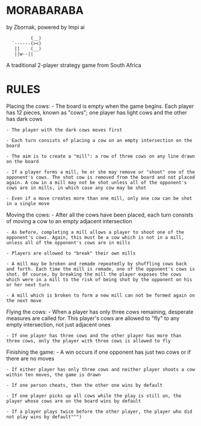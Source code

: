 # MORABARABA

by Zbornak, powered by Impi ai
    
             (__)    
      `------(><)
       ||    (__)
       ||w--||
    
A traditional 2-player strategy game from South Africa

# RULES

Placing the cows:
    - The board is empty when the game begins. Each player has 12 pieces, known as "cows"; one player has light cows and the other has dark cows
    
    - The player with the dark cows moves first
   
    - Each turn consists of placing a cow on an empty intersection on the board
    
    - The aim is to create a "mill": a row of three cows on any line drawn on the board
   
    - If a player forms a mill, he or she may remove or "shoot" one of the opponent's cows. The shot cow is removed from the board and not placed again. A cow in a mill may not be shot unless all of the opponent's cows are in mills, in which case any cow may be shot
    
    - Even if a move creates more than one mill, only one cow can be shot in a single move
    
Moving the cows:
    - After all the cows have been placed, each turn consists of moving a cow to an empty adjacent intersection
    
    - As before, completing a mill allows a player to shoot one of the opponent's cows. Again, this must be a cow which is not in a mill, unless all of the opponent's cows are in mills
    
    - Players are allowed to "break" their own mills
   
    - A mill may be broken and remade repeatedly by shuffling cows back and forth. Each time the mill is remade, one of the opponent's cows is shot. Of course, by breaking the mill the player exposes the cows which were in a mill to the risk of being shot by the opponent on his or her next turn
    
    - A mill which is broken to form a new mill can not be formed again on the next move
    
Flying the cows:
    - When a player has only three cows remaining, desperate measures are called for. This player's cows are allowed to "fly" to any empty intersection, not just adjacent ones
    
    - If one player has three cows and the other player has more than three cows, only the player with three cows is allowed to fly
    
Finishing the game:
    - A win occurs if one opponent has just two cows or if there are no moves
    
    - If either player has only three cows and neither player shoots a cow within ten moves, the game is drawn
    
    - If one person cheats, then the other one wins by default
    
    - If one player picks up all cows while the play is still on, the player whose cows are on the board wins by default
    
    - If a player plays twice before the other player, the player who did not play wins by default""")
